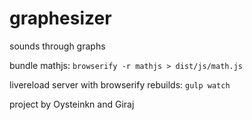 graphesizer
===========

sounds through graphs

bundle mathjs:
``` browserify -r mathjs > dist/js/math.js ```

livereload server with browserify rebuilds:
``` gulp watch ```

project by Oysteinkn and Giraj
